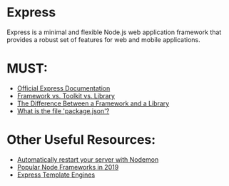 # Express
Express is a minimal and flexible Node.js web application framework that provides a robust set of features for web and mobile applications.

# MUST:
<ul>
  <li><a href="https://expressjs.com/">Official Express Documentation</a></li>
  <li><a href="https://stackoverflow.com/questions/3057526/framework-vs-toolkit-vs-library">Framework vs. Toolkit vs. Library</a></li>
  <li><a href="https://www.evernote.com/shard/s386/u/0/sh/dad0566b-24fc-4c14-bdbe-7c6aea2c7f76/ee89f713c5f155b1b28cee349b397a67">The Difference Between a Framework and a Library</a></li>  
  <li><a href="https://nodejs.org/en/knowledge/getting-started/npm/what-is-the-file-package-json/">What is the file 'package.json'?</a></li>
</ul>

# Other Useful Resources:
<ul>
  <li><a href="https://nodemon.io/"> Automatically restart your server with Nodemon</a></li>
  <li><a href="https://www.evernote.com/shard/s386/u/0/sh/daa4046e-9130-43d4-ad89-7fa50c6c67f5/1533b070e8e253e6297299cd28bcb865">Popular Node Frameworks in 2019</a></li>
  <li><a href="https://expressjs.com/en/resources/template-engines.html"> Express Template Engines</a></li>
</ul
